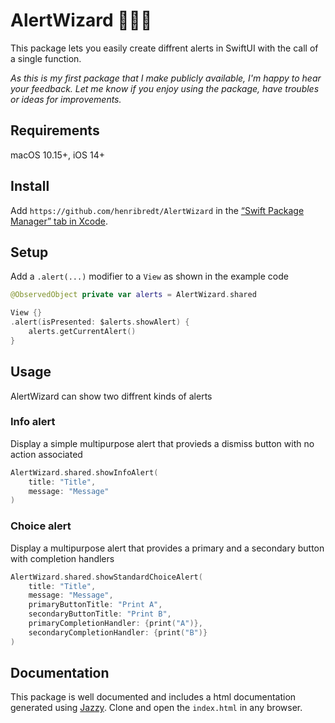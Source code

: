 # AlertWizard 🧙🏻‍♂️

This package lets you easily create diffrent alerts in SwiftUI with the call of a single function.

_As this is my first package that I make publicly available, I'm happy to hear your feedback. Let me know if you enjoy using the package, have troubles or ideas for improvements._

## Requirements

macOS 10.15+, iOS 14+

## Install

Add `https://github.com/henribredt/AlertWizard` in the [“Swift Package Manager” tab in Xcode](https://developer.apple.com/documentation/xcode/adding_package_dependencies_to_your_app).

## Setup
Add a `.alert(...)` modifier to a `View` as shown in the example code
```swift
@ObservedObject private var alerts = AlertWizard.shared

View {}
.alert(isPresented: $alerts.showAlert) {
    alerts.getCurrentAlert()
}
```

## Usage
AlertWizard can show two diffrent kinds of alerts

### Info alert
Display a simple multipurpose alert that provieds a dismiss button with no action associated
```swift
AlertWizard.shared.showInfoAlert(
    title: "Title",
    message: "Message"
)
```

### Choice alert
Display a multipurpose alert that provides a primary and a secondary button with completion handlers
```swift
AlertWizard.shared.showStandardChoiceAlert(
    title: "Title",
    message: "Message",
    primaryButtonTitle: "Print A",
    secondaryButtonTitle: "Print B",
    primaryCompletionHandler: {print("A")},
    secondaryCompletionHandler: {print("B")}
)
```
## Documentation
This package is well documented and includes a html documentation generated  using [Jazzy](https://github.com/realm/jazzy). Clone and open the `index.html` in any browser.
